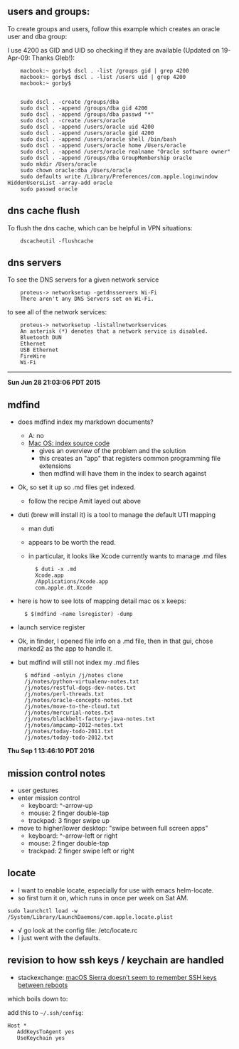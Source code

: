 ## users and groups:

To create groups and users, follow this example which creates an oracle user and dba group:

I use 4200 as GID and UID so checking if they are available (Updated on 19-Apr-09: Thanks Gleb!):

        macbook:~ gorby$ dscl . -list /groups gid | grep 4200
        macbook:~ gorby$ dscl . -list /users uid | grep 4200
        macbook:~ gorby$


        sudo dscl . -create /groups/dba
        sudo dscl . -append /groups/dba gid 4200
        sudo dscl . -append /groups/dba passwd "*"
        sudo dscl . -create /users/oracle
        sudo dscl . -append /users/oracle uid 4200
        sudo dscl . -append /users/oracle gid 4200
        sudo dscl . -append /users/oracle shell /bin/bash
        sudo dscl . -append /users/oracle home /Users/oracle
        sudo dscl . -append /users/oracle realname "Oracle software owner"
        sudo dscl . -append /Groups/dba GroupMembership oracle
        sudo mkdir /Users/oracle
        sudo chown oracle:dba /Users/oracle
        sudo defaults write /Library/Preferences/com.apple.loginwindow HiddenUsersList -array-add oracle
        sudo passwd oracle

## dns cache flush

To flush the dns cache, which can be helpful in VPN situations:

        dscacheutil -flushcache

## dns servers

To see the DNS servers for a given network service

        proteus-> networksetup -getdnsservers Wi-Fi
        There aren't any DNS Servers set on Wi-Fi.

to see all of the network services:

        proteus-> networksetup -listallnetworkservices
        An asterisk (*) denotes that a network service is disabled.
        Bluetooth DUN
        Ethernet
        USB Ethernet
        FireWire
        Wi-Fi

----

**Sun Jun 28 21:03:06 PDT 2015**

## mdfind

- does mdfind index my markdown documents?
    - A: no
    - [Mac OS: index source code](http://amitp.blogspot.com/2014/06/mac-os-index-source-code.html)
        - gives an overview of the problem and the solution
        - this creates an "app" that registers common programming file extensions
        - then mdfind will have them in the index to search against

- Ok, so set it up so .md files get indexed.
    - follow the recipe Amit layed out above

- duti (brew will install it) is a tool to manage the *d*efault UTI mapping
    - man duti
    - appears to be worth the read.
    - in particular, it looks like Xcode currently wants to manage .md files

            $ duti -x .md
            Xcode.app
            /Applications/Xcode.app
            com.apple.dt.Xcode

- here is how to see lots of mapping detail mac os x keeps:

        $ $(mdfind -name lsregister) -dump

- launch service register

- Ok, in finder, I opened file info on a .md file, then in that gui, chose marked2 as
  the app to handle it.

- but mdfind will still not index my .md files

        $ mdfind -onlyin /j/notes clone
        /j/notes/python-virtualenv-notes.txt
        /j/notes/restful-dogs-dev-notes.txt
        /j/notes/perl-threads.txt
        /j/notes/oracle-concepts-notes.txt
        /j/notes/move-to-the-cloud.txt
        /j/notes/mercurial-notes.txt
        /j/notes/blackbelt-factory-java-notes.txt
        /j/notes/ampcamp-2012-notes.txt
        /j/notes/today-todo-2011.txt
        /j/notes/today-todo-2012.txt

**Thu Sep  1 13:46:10 PDT 2016**

## mission control notes ##

- user gestures
- enter mission control
    - keyboard: ^-arrow-up
    - mouse: 2 finger double-tap
    - trackpad: 3 finger swipe up
- move to higher/lower desktop: "swipe between full screen apps"
    - keyboard: ^-arrow-left or right
    - mouse: 2 finger double-tap
    - trackpad: 2 finger swipe left or right

## locate ##

- I want to enable locate, especially for use with emacs helm-locate.
- so first turn it on, which runs in once per week on Sat AM.

```
sudo launchctl load -w /System/Library/LaunchDaemons/com.apple.locate.plist
```

- √ go look at the config file: /etc/locate.rc
- I just went with the defaults.

## revision to how ssh keys / keychain are handled ##

- stackexchange: [macOS Sierra doesn’t seem to remember SSH keys between reboots](https://apple.stackexchange.com/questions/254468/macos-sierra-doesn-t-seem-to-remember-ssh-keys-between-reboots)

which boils down to:

add this to `~/.ssh/config`:

``` shell
Host *
   AddKeysToAgent yes
   UseKeychain yes
```
